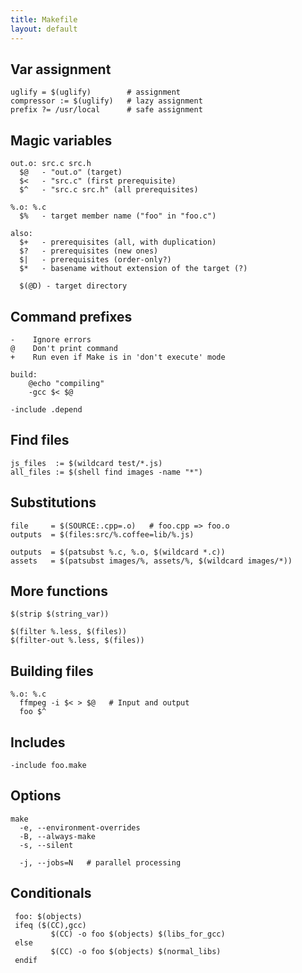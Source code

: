 ```yaml
---
title: Makefile
layout: default
---
```


## Var assignment

    uglify = $(uglify)        # assignment
    compressor := $(uglify)   # lazy assignment
    prefix ?= /usr/local      # safe assignment

## Magic variables

    out.o: src.c src.h
      $@   - "out.o" (target)
      $<   - "src.c" (first prerequisite)
      $^   - "src.c src.h" (all prerequisites)

    %.o: %.c
      $%   - target member name ("foo" in "foo.c")

    also:
      $+   - prerequisites (all, with duplication)
      $?   - prerequisites (new ones)
      $|   - prerequisites (order-only?)
      $*   - basename without extension of the target (?)

      $(@D) - target directory

## Command prefixes

    -    Ignore errors
    @    Don't print command
    +    Run even if Make is in 'don't execute' mode

    build:
        @echo "compiling"
        -gcc $< $@

    -include .depend

## Find files

    js_files  := $(wildcard test/*.js)
    all_files := $(shell find images -name "*")

## Substitutions

    file     = $(SOURCE:.cpp=.o)   # foo.cpp => foo.o
    outputs  = $(files:src/%.coffee=lib/%.js)

    outputs  = $(patsubst %.c, %.o, $(wildcard *.c))
    assets   = $(patsubst images/%, assets/%, $(wildcard images/*))

## More functions

    $(strip $(string_var))

    $(filter %.less, $(files))
    $(filter-out %.less, $(files))

## Building files

    %.o: %.c
      ffmpeg -i $< > $@   # Input and output
      foo $^

## Includes

    -include foo.make

## Options

    make
      -e, --environment-overrides
      -B, --always-make
      -s, --silent

      -j, --jobs=N   # parallel processing

## Conditionals

     foo: $(objects)
     ifeq ($(CC),gcc)
             $(CC) -o foo $(objects) $(libs_for_gcc)
     else
             $(CC) -o foo $(objects) $(normal_libs)
     endif
